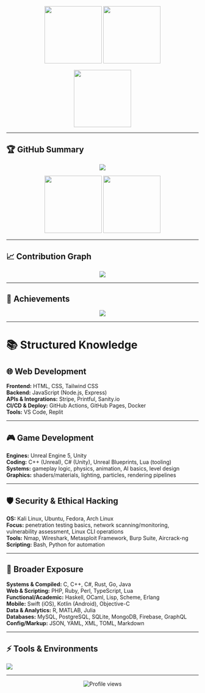 <p align="center">
  <!-- General stats -->
  <img src="https://github-readme-stats.vercel.app/api?username=julianomangli&show_icons=true&rank_icon=github&include_all_commits=true&theme=github_dark&hide_border=true" height="150" />
  <!-- Top languages -->
  <img src="https://github-readme-stats.vercel.app/api/top-langs/?username=julianomangli&layout=compact&langs_count=10&theme=github_dark&hide_border=true" height="150" />
</p>

<p align="center">
  <!-- Streak -->
  <img src="https://streak-stats.demolab.com?user=julianomangli&theme=github-dark&hide_border=true" height="150" />
</p>

---

## 🏆 GitHub Summary
<p align="center">
  <img src="https://github-profile-trophy.vercel.app/?username=julianomangli&theme=darkhub&no-frame=true&no-bg=true&margin-w=15&margin-h=15" />
</p>

<p align="center">
  <!-- Repos per language -->
  <img src="https://github-profile-summary-cards.vercel.app/api/cards/repos-per-language?username=julianomangli&theme=github_dark" height="150" />
  <!-- Most commit language -->
  <img src="https://github-profile-summary-cards.vercel.app/api/cards/most-commit-language?username=julianomangli&theme=github_dark" height="150" />
</p>

---

## 📈 Contribution Graph
<p align="center">
  <img src="https://github-readme-activity-graph.vercel.app/graph?username=julianomangli&theme=github-compact&hide_border=true" />
</p>

---

## 🥇 Achievements
<p align="center">
  <img src="https://github-profile-achievements.vercel.app/api/badge/julianomangli" />
</p>

---

# 📚 Structured Knowledge

## 🌐 Web Development
**Frontend:** HTML, CSS, Tailwind CSS  
**Backend:** JavaScript (Node.js, Express)  
**APIs & Integrations:** Stripe, Printful, Sanity.io  
**CI/CD & Deploy:** GitHub Actions, GitHub Pages, Docker  
**Tools:** VS Code, Replit

---

## 🎮 Game Development
**Engines:** Unreal Engine 5, Unity  
**Coding:** C++ (Unreal), C# (Unity), Unreal Blueprints, Lua (tooling)  
**Systems:** gameplay logic, physics, animation, AI basics, level design  
**Graphics:** shaders/materials, lighting, particles, rendering pipelines

---

## 🛡️ Security & Ethical Hacking
**OS:** Kali Linux, Ubuntu, Fedora, Arch Linux  
**Focus:** penetration testing basics, network scanning/monitoring, vulnerability assessment, Linux CLI operations  
**Tools:** Nmap, Wireshark, Metasploit Framework, Burp Suite, Aircrack-ng  
**Scripting:** Bash, Python for automation

---

## 🧰 Broader Exposure
**Systems & Compiled:** C, C++, C#, Rust, Go, Java  
**Web & Scripting:** PHP, Ruby, Perl, TypeScript, Lua  
**Functional/Academic:** Haskell, OCaml, Lisp, Scheme, Erlang  
**Mobile:** Swift (iOS), Kotlin (Android), Objective-C  
**Data & Analytics:** R, MATLAB, Julia  
**Databases:** MySQL, PostgreSQL, SQLite, MongoDB, Firebase, GraphQL  
**Config/Markup:** JSON, YAML, XML, TOML, Markdown

---

## ⚡ Tools & Environments
<p align="left">
  <img src="https://skillicons.dev/icons?i=js,python,html,css,tailwind,nodejs,docker,vscode,replit,cpp,cs,unreal,unity,linux,git,github" />
</p>

---

<p align="center">
  <img src="https://komarev.com/ghpvc/?username=julianomangli&label=Profile%20views&color=0e75b6&style=flat" alt="Profile views" />
</p>
